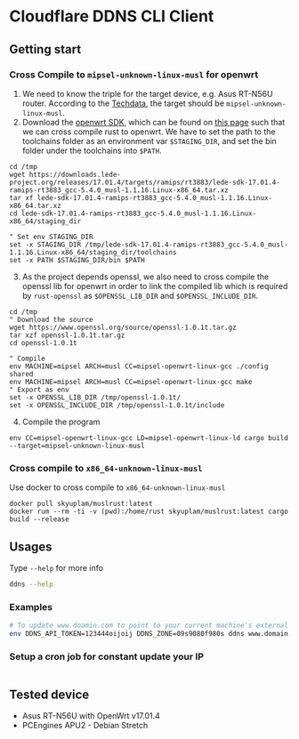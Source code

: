 # Cloudflare DDNS CLI Client

## Getting start

### Cross Compile to `mipsel-unknown-linux-musl` for openwrt

1. We need to know the triple for the target device, e.g. Asus RT-N56U router.
   According to the [Techdata](https://openwrt.org/toh/hwdata/asus/asus_rt-n56u_a1),
   the target should be `mipsel-unknown-linux-musl`.
2. Download the [openwrt SDK](https://downloads.lede-project.org/releases/17.01.4/targets/ramips/rt3883/lede-sdk-17.01.4-ramips-rt3883_gcc-5.4.0_musl-1.1.16.Linux-x86_64.tar.xz),
   which can be found on [this page](https://downloads.lede-project.org/releases/17.01.4/targets/ramips/rt3883/)
   such that we can cross compile rust to openwrt. We have to set the path to the
   toolchains folder as an environment var `$STAGING_DIR`, and set the bin folder under the
   toolchains into `$PATH`.

```fish
cd /tmp
wget https://downloads.lede-project.org/releases/17.01.4/targets/ramips/rt3883/lede-sdk-17.01.4-ramips-rt3883_gcc-5.4.0_musl-1.1.16.Linux-x86_64.tar.xz
tar xf lede-sdk-17.01.4-ramips-rt3883_gcc-5.4.0_musl-1.1.16.Linux-x86_64.tar.xz
cd lede-sdk-17.01.4-ramips-rt3883_gcc-5.4.0_musl-1.1.16.Linux-x86_64/staging_dir

" Set env STAGING_DIR
set -x STAGING_DIR /tmp/lede-sdk-17.01.4-ramips-rt3883_gcc-5.4.0_musl-1.1.16.Linux-x86_64/staging_dir/toolchains
set -x PATH $STAGING_DIR/bin $PATH
```

3. As the project depends openssl, we also need to cross compile the openssl lib for openwrt in order to link the compiled lib which is required by `rust-openssl` as `$OPENSSL_LIB_DIR` and `$OPENSSL_INCLUDE_DIR`.

```fish
cd /tmp
" Download the source
wget https://www.openssl.org/source/openssl-1.0.1t.tar.gz
tar xzf openssl-1.0.1t.tar.gz
cd openssl-1.0.1t

" Compile
env MACHINE=mipsel ARCH=musl CC=mipsel-openwrt-linux-gcc ./config shared
env MACHINE=mipsel ARCH=musl CC=mipsel-openwrt-linux-gcc make
" Export as env
set -x OPENSSL_LIB_DIR /tmp/openssl-1.0.1t/
set -x OPENSSL_INCLUDE_DIR /tmp/openssl-1.0.1t/include
```

4. Compile the program

```fish
env CC=mipsel-openwrt-linux-gcc LD=mipsel-openwrt-linux-ld cargo build --target=mipsel-unknown-linux-musl
```

### Cross compile to `x86_64-unknown-linux-musl`

Use docker to cross compile to `x86_64-unknown-linux-musl`

```fish
docker pull skyuplam/muslrust:latest
docker rum --rm -ti -v (pwd):/home/rust skyuplam/muslrust:latest cargo build --release
```

## Usages

Type `--help` for more info

```sh
ddns --help
```

### Examples

```zsh
# To update www.doamin.com to point to your current machine's external IP
env DDNS_API_TOKEN=123444oijoij DDNS_ZONE=09s9080f980s ddns www.domain.com
```

### Setup a cron job for constant update your IP

```

```

## Tested device

- Asus RT-N56U with OpenWrt v17.01.4
- PCEngines APU2 - Debian Stretch
